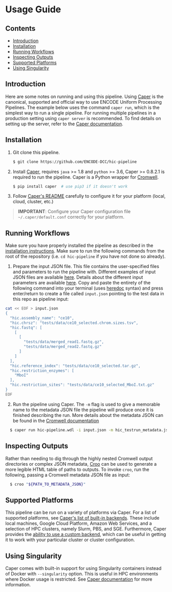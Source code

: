 # Usage Guide

## Contents

* [Introduction](usage.md#introduction)
* [Installation](usage.md#installation)
* [Running Workflows](usage.md#running-workflows)
* [Inspecting Outputs](usage.md#inspecting-outputs)
* [Supported Platforms](usage.md#inspecting-outputs)
* [Using Singularity](usage.md#using-singularity)

## Introduction

Here are some notes on running and using this pipeline. Using [Caper](https://github.com/ENCODE-DCC/caper) is the canonical, supported and official way to use ENCODE Uniform Processing Pipelines. The example below uses the command `caper run`, which is the simplest way to run a single pipeline. For running multiple pipelines in a production setting using `caper server` is recommended. To find details on setting up the server, refer to the [Caper documentation](https://github.com/ENCODE-DCC/caper/blob/master/DETAILS.md#usage).

## Installation

1. Git clone this pipeline.
    ```bash
    $ git clone https://github.com/ENCODE-DCC/hic-pipeline
    ```

2. Install [Caper](https://github.com/ENCODE-DCC/caper), requires `java` >= 1.8 and `python` >= 3.6, Caper >= 0.8.2.1 is required to run the pipeline. Caper is a Python wrapper for [Cromwell](https://github.com/broadinstitute/cromwell).
    ```bash
    $ pip install caper  # use pip3 if it doesn't work
    ```

3. Follow [Caper's README](https://github.com/ENCODE-DCC/caper) carefully to configure it for your platform (local, cloud, cluster, etc.)
> **IMPORTANT**: Configure your Caper configuration file `~/.caper/default.conf` correctly for your platform.

## Running Workflows

Make sure you have properly installed the pipeline as described in the [installation instructions](usage.md#installation). Make sure to run the following commands from the root of the repository (i.e. `cd hic-pipeline` if you have not done so already).

1. Prepare the input JSON file. This file contains the user-specified files and parameters to run the pipeline with. Different examples of input JSON files are available [here](./reference.md#inputs). Details about the different input parameters are available [here](./reference.md#input-desciptions). Copy and paste the entirety of the following command into your terminal (uses [heredoc](https://tldp.org/LDP/abs/html/here-docs.html) syntax) and press enter/return to create a file called `input.json` pointing to the test data in this repo as pipeline input:

```bash
cat << EOF > input.json
{
  "hic.assembly_name": "ce10",
  "hic.chrsz": "tests/data/ce10_selected.chrom.sizes.tsv",
  "hic.fastq": [
    [
      [
        "tests/data/merged_read1.fastq.gz",
        "tests/data/merged_read2.fastq.gz"
      ]
    ]
  ],
  "hic.reference_index": "tests/data/ce10_selected.tar.gz",
  "hic.restriction_enzymes": [
    "MboI"
  ],
  "hic.restriction_sites": "tests/data/ce10_selected_MboI.txt.gz"
}
EOF
```

2. Run the pipeline using Caper. The `-m` flag is used to give a memorable name to the metadata JSON file the pipeline will produce once it is finished describing the run. More details about the metadata JSON can be found in the [Cromwell documentation](https://cromwell.readthedocs.io/en/stable/api/RESTAPI/#workflowmetadataresponse)

```bash
  $ caper run hic-pipeline.wdl -i input.json -m hic_testrun_metadata.json
```

## Inspecting Outputs

Rather than needing to dig through the highly nested Cromwell output directories or complex JSON metadata, [Croo](https://github.com/ENCODE-DCC/croo) can be used to generate a more legible HTML table of paths to outputs. To invoke `croo`, run the following, passing a Cromwell metadata JSON file as input:

```bash
  $ croo "${PATH_TO_METADATA_JSON}"
```

## Supported Platforms

This pipeline can be run on a variety of platforms via Caper. For a list of supported platforms, see [Caper's list of built-in backends](https://github.com/ENCODE-DCC/caper/blob/master/DETAILS.md#built-in-backends). These include local machines, Google Cloud Platform, Amazon Web Services, and a selection of HPC clusters, namely Slurm, PBS, and SGE. Furthermore, Caper provides the [ability to use a custom backend](https://github.com/ENCODE-DCC/caper#running-pipelines-on-a-custom-backend), which can be useful in getting it to work with your particular cluster or cluster configuration.

## Using Singularity

Caper comes with built-in support for using Singularity containers instead of Docker with `--singularity` option. This is useful in HPC environments where Docker usage is restricted. See [Caper documentation](https://github.com/ENCODE-DCC/caper/blob/master/DETAILS.md) for more information.
